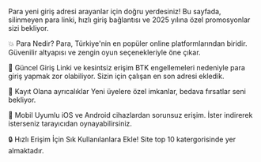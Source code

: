 Para yeni giriş adresi arayanlar için doğru yerdesiniz! Bu sayfada, silinmeyen para linki, hızlı giriş bağlantısı ve 2025 yılına özel promosyonlar sizi bekliyor.

💥 Para Nedir?
Para, Türkiye'nin en popüler online platformlarından biridir. Güvenilir altyapısı ve zengin oyun seçenekleriyle öne çıkar.

🔗 Güncel Giriş Linki ve kesintsiz erişim
BTK engellemeleri nedeniyle para giriş yapmak zor olabiliyor. Sizin için çalışan en son adresi ekledik.

🎁 Kayıt Olana ayrıcalıklar
Yeni üyelere özel imkanlar, bedava fırsatlar seni bekliyor.

📱 Mobil Uyumlu
iOS ve Android cihazlardan sorunsuz erişim. İster indirerek isterseniz tarayıcıdan oynayabilirsiniz.

🔒 Hızlı Erişim İçin Sık Kullanılanlara Ekle! Site top 10 katergorisinde yer almaktadır.
